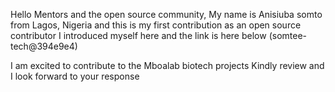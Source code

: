 Hello Mentors and the open source community, My name is Anisiuba somto from Lagos, Nigeria and this is my first contribution as an open source
contributor
I introduced myself here and the link is here below
(somtee-tech@394e9e4)

I am excited to contribute to the Mboalab biotech projects
Kindly review and I look forward to your response
